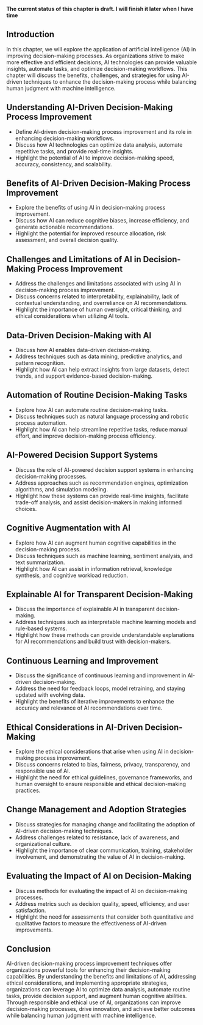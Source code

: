 **The current status of this chapter is draft. I will finish it later when I have time**

Introduction
------------

In this chapter, we will explore the application of artificial intelligence (AI) in improving decision-making processes. As organizations strive to make more effective and efficient decisions, AI technologies can provide valuable insights, automate tasks, and optimize decision-making workflows. This chapter will discuss the benefits, challenges, and strategies for using AI-driven techniques to enhance the decision-making process while balancing human judgment with machine intelligence.

Understanding AI-Driven Decision-Making Process Improvement
-----------------------------------------------------------

* Define AI-driven decision-making process improvement and its role in enhancing decision-making workflows.
* Discuss how AI technologies can optimize data analysis, automate repetitive tasks, and provide real-time insights.
* Highlight the potential of AI to improve decision-making speed, accuracy, consistency, and scalability.

Benefits of AI-Driven Decision-Making Process Improvement
---------------------------------------------------------

* Explore the benefits of using AI in decision-making process improvement.
* Discuss how AI can reduce cognitive biases, increase efficiency, and generate actionable recommendations.
* Highlight the potential for improved resource allocation, risk assessment, and overall decision quality.

Challenges and Limitations of AI in Decision-Making Process Improvement
-----------------------------------------------------------------------

* Address the challenges and limitations associated with using AI in decision-making process improvement.
* Discuss concerns related to interpretability, explainability, lack of contextual understanding, and overreliance on AI recommendations.
* Highlight the importance of human oversight, critical thinking, and ethical considerations when utilizing AI tools.

Data-Driven Decision-Making with AI
-----------------------------------

* Discuss how AI enables data-driven decision-making.
* Address techniques such as data mining, predictive analytics, and pattern recognition.
* Highlight how AI can help extract insights from large datasets, detect trends, and support evidence-based decision-making.

Automation of Routine Decision-Making Tasks
-------------------------------------------

* Explore how AI can automate routine decision-making tasks.
* Discuss techniques such as natural language processing and robotic process automation.
* Highlight how AI can help streamline repetitive tasks, reduce manual effort, and improve decision-making process efficiency.

AI-Powered Decision Support Systems
-----------------------------------

* Discuss the role of AI-powered decision support systems in enhancing decision-making processes.
* Address approaches such as recommendation engines, optimization algorithms, and simulation modeling.
* Highlight how these systems can provide real-time insights, facilitate trade-off analysis, and assist decision-makers in making informed choices.

Cognitive Augmentation with AI
------------------------------

* Explore how AI can augment human cognitive capabilities in the decision-making process.
* Discuss techniques such as machine learning, sentiment analysis, and text summarization.
* Highlight how AI can assist in information retrieval, knowledge synthesis, and cognitive workload reduction.

Explainable AI for Transparent Decision-Making
----------------------------------------------

* Discuss the importance of explainable AI in transparent decision-making.
* Address techniques such as interpretable machine learning models and rule-based systems.
* Highlight how these methods can provide understandable explanations for AI recommendations and build trust with decision-makers.

Continuous Learning and Improvement
-----------------------------------

* Discuss the significance of continuous learning and improvement in AI-driven decision-making.
* Address the need for feedback loops, model retraining, and staying updated with evolving data.
* Highlight the benefits of iterative improvements to enhance the accuracy and relevance of AI recommendations over time.

Ethical Considerations in AI-Driven Decision-Making
---------------------------------------------------

* Explore the ethical considerations that arise when using AI in decision-making process improvement.
* Discuss concerns related to bias, fairness, privacy, transparency, and responsible use of AI.
* Highlight the need for ethical guidelines, governance frameworks, and human oversight to ensure responsible and ethical decision-making practices.

Change Management and Adoption Strategies
-----------------------------------------

* Discuss strategies for managing change and facilitating the adoption of AI-driven decision-making techniques.
* Address challenges related to resistance, lack of awareness, and organizational culture.
* Highlight the importance of clear communication, training, stakeholder involvement, and demonstrating the value of AI in decision-making.

Evaluating the Impact of AI on Decision-Making
----------------------------------------------

* Discuss methods for evaluating the impact of AI on decision-making processes.
* Address metrics such as decision quality, speed, efficiency, and user satisfaction.
* Highlight the need for assessments that consider both quantitative and qualitative factors to measure the effectiveness of AI-driven improvements.

Conclusion
----------

AI-driven decision-making process improvement techniques offer organizations powerful tools for enhancing their decision-making capabilities. By understanding the benefits and limitations of AI, addressing ethical considerations, and implementing appropriate strategies, organizations can leverage AI to optimize data analysis, automate routine tasks, provide decision support, and augment human cognitive abilities. Through responsible and ethical use of AI, organizations can improve decision-making processes, drive innovation, and achieve better outcomes while balancing human judgment with machine intelligence.
